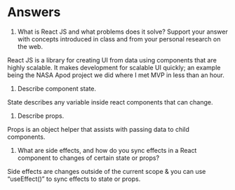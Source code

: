 # Answers

1. What is React JS and what problems does it solve? Support your answer with concepts introduced in class and from your personal research on the web.

React JS is a library for creating UI from data using components that are highly scalable. It makes development for scalable UI quickly; an example being the NASA Apod project we did where I met MVP in less than an hour.

1. Describe component state.

State describes any variable inside react components that can change.

1. Describe props.

Props is an object helper that assists with passing data to child components.

1. What are side effects, and how do you sync effects in a React component to changes of certain state or props?

Side effects are changes outside of the current scope & you can use “useEffect()” to sync effects to state or props.